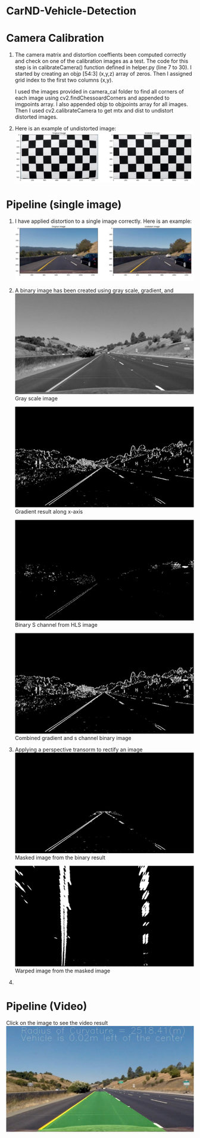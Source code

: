 # CarND-Vehicle-Detection
# Camera Calibration
1. The camera matrix and distortion coeffients been computed correctly and check on one of the calibration images as a test. 
    The code for this step is in calibrateCamera() function defined in helper.py (line 7 to 30). 
    I started by creating an objp [54:3] (x,y,z) array of zeros.
    Then I assigned grid index to the first two columns (x,y).

    I used the images provided in camera_cal folder to find all corners of each image using cv2.findChessoardCorners and appended to imgpoints array. 
    I also appended objp to objpoints array for all images. Then I used cv2.calibrateCamera to get mtx and dist to undistort distorted images.

2. Here is an example of undistorted image:
![Undistorted Chessboard](/output_images/undistorted_chessboard.PNG)

# Pipeline (single image)
1. I have applied distortion to a single image correctly.
   Here is an example:
   ![Undistorted Image](/output_images/undistorted_image.PNG) 

2. A binary image has been created using gray scale, gradient, and 
    ![Undistorted Image](/output_images/grayscale.jpg)
    Gray scale image

    ![Undistorted Image](/output_images/xsobel.jpg)
    Gradient result along x-axis

    ![Undistorted Image](/output_images/s_channel.jpg)
    Binary S channel from HLS image

    ![Undistorted Image](/output_images/combined_binary.jpg)
    Combined gradient and s channel binary image
3. Applying a perspective transorm to rectify an image
    ![Undistorted Image](/output_images/masked_image.jpg)
    Masked image from the binary result
    
    ![Undistorted Image](/output_images/binary_warped.jpg)
    Warped image from the masked image
 
 4.  
# Pipeline (Video)
Click on the image to see the video result
[![Undistorted Image](/output_images/result.jpg)](https://youtu.be/YCKgXicwOiU)